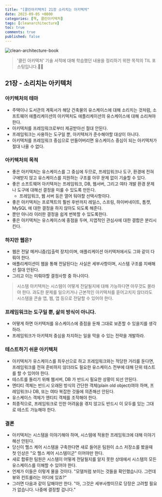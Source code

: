 ```yaml
---
title: "[클린아키텍처] 21장 소리치는 아키텍처"
date: 2023-09-05 +0800
categories: [책, 클린아키텍처]
tags: [cleanarchitecture]
toc: true
comments: true
published: false
---
```


![clean-architecture-book](https://github.com/jeonyoungho/jeonyoungho.github.io/assets/44339530/5d90a988-4e1c-4f9c-b36b-28755aef9fff)

> '클린 아키텍처' 기술 서적에 대해 학습했던 내용을 정리하기 위한 목적의 TIL 포스팅입니다.🙆‍♂️

## 21장 - 소리치는 아키텍처

### 아키텍처의 테마
- 주택이나 도서관의 계획서가 해당 건축물의 유스케이스에 대해 소리치는 것처럼, 소프트웨어 애플리케이션의 아키텍처도 애플리케이션의 유스케이스에 대해 소리쳐야 한다.
- 아키텍처를 프레임워크로부터 제공받아선 절대 안된다.
- 프레임워크는 사용하는 도구일 뿐, 아키텍처가 준수해야할 대상이 아니다.
- 아키텍처를 프레임워크 중심으로 만들어버리면 유스케이스 중심이 되는 아키텍처가 절대 나올 수 없다.

### 아키텍처의 목적
- 좋은 아키텍처는 유스케이스를 그 중심에 두므로, 프레임워크나 도구, 환경에 전혀 구애받지 않고 유스케이스를 지원하는 구조를 아무 문제 없이 기술할 수 있다.
- 좋은 소프트웨어 아키텍처는 프레임워크, DB, 웹서버, 그리고 여타 개발 환경 문제나 도구에 대해선 결정을 미룰 수 있도록 만든다.
  - 프레임워크, 웹 서버 등은 열어 둬야할 선택사항이다.
- 좋은 아키텍처는 프로젝트의 훨씬 후반까지 레일스, 스프링, 하이버네이트, 톰캣, MySQL 에 대한 결정을 하지 않아도 되도록 해준다.
- 뿐만 아니라 이러한 결정을 쉽게 번복할 수 있도록한다.
- 좋은 아키텍처는 유스케이스에 중점을 두며, 지엽적인 관심사에 대한 결합은 분리시킨다.

### 하지만 웹은?
- 웹은 전달 메커니즘(입출력 장치)이며, 애플리케이션 아키텍처에서도 그와 같이 다뤄야 한다.
- 애플리케이션이 웹을 통해 전달된다는 사실은 세부사항이며, 시스템 구조를 지배해선 절대 안된다.
- 그리고 이는 미뤄야할 결정사항 중 하나이다.

> 시스템 아키텍처는 시스템이 어떻게 전달될지에 대해 가능하다면 아무것도 몰라야 한다. 과도한 문제를 일으키거나 근본적인 아키텍처를 뜯어고치지 않더라도 시스템을 콘솔 앱, 웹, 앱 등으로 전달할 수 있어야 한다.

### 프레임워크는 도구일 뿐, 삶의 방식이 아니다.
- 어떻게 하면 아키텍처를 유스케이스에 중점을 둔채 그대로 보존할 수 있을지를 생각하라.
- 프레임워크가 아키텍처 중심을 차지하는 일을 막을 수 있는 전략을 개발하라.

### 테스트하기 쉬운 아키텍처
- 아키텍처가 유스케이스를 최우선으로 하고 프레임워크와는 적당한 거리를 둔다면, 프레임워크를 전혀 준비하지 않더라도 필요한 유스케이스 전부에 대해 단위 테스트를 할 수 있어야 한다.
- 테스트를 돌리기 위해 웹서버, DB 가 반드시 필요한 상황이 되선 안된다.
- 엔티티 객체는 반드시 오래된 방식의 간단한 객체(plain old object)여야 하며, 프레임워크나 DB, 또는 여타 복잡한 것들에 의존해선 안된다.
- 유스케이스 객체가 엔티티 객체를 조작해야 한다.
- 최종적으로, 프레임워크로 인한 어려움을 겪지 않고도 반드시 이 모두를 있는 그대로 테스트 가능해야 한다.

### 결론
- 아키텍처는 시스템을 이야기해야 하며, 시스템에 적용한 프레임워크에 대해 이야기해선 안된다.
- 당신이 헬스 케어 시스템을 구축한다면 새로 들어온 팀원이 소스 저장소를 봤을때 첫 인상은 "오 헬스 케어 시스템이군" 이어야만 한다.
- 새로 합류한 팀원은 시스템이 어떻게 전달될지를 알지 못한 상태에서 시스템의 모든 유스케이스를 이해할 수 있어야 한다.
- 언제가 이들은 이렇게 물을 것이다. "모델처럼 보이는 것들을 확인했습니다. 그런데 뷰와 컨트롤러는 어디에 있죠?"
- 그러면 다음과 같이 답해야만 한다. "아, 그것은 세부사항이므로 당장은 고려할 필요가 없습니다. 나중에 결정할 겁니다."
